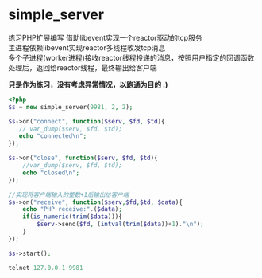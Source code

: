 # simple_server
练习PHP扩展编写 借助libevent实现一个reactor驱动的tcp服务  
主进程依赖libevent实现reactor多线程收发tcp消息  
多个子进程(worker进程)接收reactor线程投递的消息，按照用户指定的回调函数处理后，返回给reactor线程，最终输出给客户端

**只是作为练习，没有考虑异常情况，以跑通为目的 :)**
```php
<?php
$s = new simple_server(9981, 2, 2);

$s->on("connect", function($serv, $fd, $td){
   // var_dump($serv, $fd, $td);
   echo "connected\n";
});

$s->on("close", function($serv, $fd, $td){
    //var_dump($serv, $fd, $td);
    echo "closed\n";
});

//实现将客户端输入的整数+1后输出给客户端
$s->on("receive", function($serv,$fd,$td, $data){
    echo "PHP receive:".($data);
    if(is_numeric(trim($data))){
        $serv->send($fd, (intval(trim($data))+1)."\n");
    }
});

$s->start();
```

```php
telnet 127.0.0.1 9981
```
